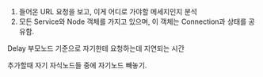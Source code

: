 1. 들어온 URL 요청을 보고, 이게 어디로 가야할 메세지인지 분석
2. 모든 Service와 Node 객체를 가지고 있으며, 이 객체는 Connection과 상태를 공유함.


Delay   부모노드 기준으로 자기한테 요청하는데 지연되는 시간

추가할때 자기 자식노드들 중에 자기노드 빼놓기.